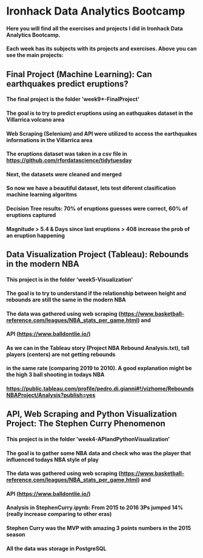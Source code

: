 # Ironhack Data Analytics Bootcamp

#### Here you will find all the exercises and projects I did in Ironhack Data Analytics Bootcamp.
#### Each week has its subjects with its projects and exercises. Above you can see the main projects:

## Final Project (Machine Learning): Can earthquakes predict eruptions?

#### The final project is the folder 'week9*-FinalProject'
#### The goal is to try to predict eruptions using an eathquakes dataset in the Villarrica volcano area
#### Web Scraping (Selenium) and API were utilized to access the earthquakes informations in the Villarrica area
#### The eruptions dataset was taken in a csv file in https://github.com/rfordatascience/tidytuesday
#### Next, the datasets were cleaned and merged
#### So now we have a beautiful dataset, lets test diferent clasification machine learning algoritms
#### Decision Tree results: 70% of eruptions guesses were correct, 60% of eruptions captured
#### Magnitude > 5.4  & Days since last eruptions > 408 increase the prob of an eruption happening

## Data Visualization Project (Tableau): Rebounds in the modern NBA

#### This project is in the folder 'week5-Visualization'
#### The goal is to try to understand if the relationship between height and rebounds are still the same in the modern NBA
#### The data was gathered using web scraping (https://www.basketball-reference.com/leagues/NBA_stats_per_game.html) and
#### API (https://www.balldontlie.io/)
#### As we can in the Tableau story (Project NBA Rebound Analysis.txt), tall players (centers) are not getting rebounds
#### in the same rate (comparing 2019 to 2010). A good explanation might be the high 3 ball shooting in todays NBA

#### https://public.tableau.com/profile/pedro.di.gianni#!/vizhome/ReboundsNBAProject/Analysis?publish=yes

## API, Web Scraping and Python Visualization Project: The Stephen Curry Phenomenon

#### This project is in the folder 'week4-APIandPythonVisualization'
#### The goal is to gather some NBA data and check who was the player that influenced todays NBA style of play
#### The data was gathered using web scraping (https://www.basketball-reference.com/leagues/NBA_stats_per_game.html) and
#### API (https://www.balldontlie.io/)
#### Analysis in StephenCurry.ipynb: From 2015 to 2016 3Ps jumped 14% (really increase comparing to other eras)
#### Stephen Curry was the MVP with amazing 3 points numbers in the 2015 season
#### All the data was storage in PostgreSQL